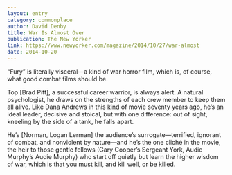 ```yaml
---
layout: entry
category: commonplace
author: David Denby
title: War Is Almost Over
publication: The New Yorker
link: https://www.newyorker.com/magazine/2014/10/27/war-almost
date: 2014-10-20
---
```


“Fury” is literally visceral—a kind of war horror film, which is, of course, what good combat films should be. 

Top [Brad Pitt], a successful career warrior, is always alert. A natural psychologist, he draws on the strengths of each crew member to keep them all alive. Like Dana Andrews in this kind of movie seventy years ago, he’s an ideal leader, decisive and stoical, but with one difference: out of sight, kneeling by the side of a tank, he falls apart.

He’s [Norman, Logan Lerman] the audience’s surrogate—terrified, ignorant of combat, and nonviolent by nature—and he’s the one cliché in the movie, the heir to those gentle fellows (Gary Cooper’s Sergeant York, Audie Murphy’s Audie Murphy) who start off quietly but learn the higher wisdom of war, which is that you must kill, and kill well, or be killed.